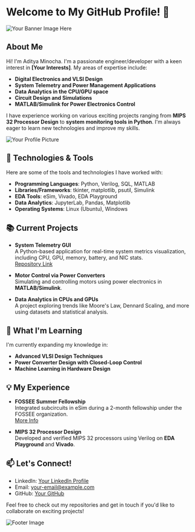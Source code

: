 # Welcome to My GitHub Profile! 👋

![Your Banner Image Here](https://www.google.com/imgres?q=Silicon%20Die%20HD%20Image&imgurl=https%3A%2F%2Fi.pinimg.com%2Foriginals%2F74%2F8e%2Fe1%2F748ee146b6f27d9a32cd670dd17c2ebd.jpg&imgrefurl=https%3A%2F%2Fwww.pinterest.com%2Fpin%2F74379831353483341%2F&docid=PkUo9FczxvSGdM&tbnid=HN28XTghqeIwQM&vet=12ahUKEwj1id_Ato6JAxW73TgGHeRJA-8QM3oECBYQAA..i&w=2560&h=1600&hcb=2&ved=2ahUKEwj1id_Ato6JAxW73TgGHeRJA-8QM3oECBYQAA) <!-- Replace with a banner image URL -->

## About Me

Hi! I'm Aditya Minocha. I'm a passionate engineer/developer with a keen interest in **[Your Interests]**. My areas of expertise include:

- **Digital Electronics and VLSI Design**
- **System Telemetry and Power Management Applications**
- **Data Analytics in the CPU/GPU space**
- **Circuit Design and Simulations**
- **MATLAB/Simulink for Power Electronics Control**
  
I have experience working on various exciting projects ranging from **MIPS 32 Processor Design** to **system monitoring tools in Python**. I'm always eager to learn new technologies and improve my skills.

<!-- Optionally, you can add a photo of yourself here -->
![Your Profile Picture](your-image-link)

## 🔧 Technologies & Tools

Here are some of the tools and technologies I have worked with:

- **Programming Languages**: Python, Verilog, SQL, MATLAB
- **Libraries/Frameworks**: tkinter, matplotlib, psutil, Simulink
- **EDA Tools**: eSim, Vivado, EDA Playground
- **Data Analytics**: JupyterLab, Pandas, Matplotlib
- **Operating Systems**: Linux (Ubuntu), Windows

<!-- Add logos or icons for technologies you've worked with if you want -->

## 📚 Current Projects

- **System Telemetry GUI**  
  A Python-based application for real-time system metrics visualization, including CPU, GPU, memory, battery, and NIC stats.  
  [Repository Link](your-repository-link)

- **Motor Control via Power Converters**  
  Simulating and controlling motors using power electronics in **MATLAB/Simulink**.  

- **Data Analytics in CPUs and GPUs**  
  A project exploring trends like Moore's Law, Dennard Scaling, and more using datasets and statistical analysis.

## 🌱 What I'm Learning

I'm currently expanding my knowledge in:

- **Advanced VLSI Design Techniques**
- **Power Converter Design with Closed-Loop Control**
- **Machine Learning in Hardware Design**

## 💡 My Experience

- **FOSSEE Summer Fellowship**  
  Integrated subcircuits in eSim during a 2-month fellowship under the FOSSEE organization.  
  [More Info](your-link)

- **MIPS 32 Processor Design**  
  Developed and verified MIPS 32 processors using Verilog on **EDA Playground** and **Vivado**.

<!-- You can add certificates, awards, or links to publications here -->

## 📫 Let's Connect!

- LinkedIn: [Your LinkedIn Profile](your-linkedin-url)
- Email: [your-email@example.com](mailto:your-email@example.com)
- GitHub: [Your GitHub](https://github.com/your-username)

Feel free to check out my repositories and get in touch if you'd like to collaborate on exciting projects!

<!-- Optionally, add a footer image or logo -->
![Footer Image](your-image-link)

